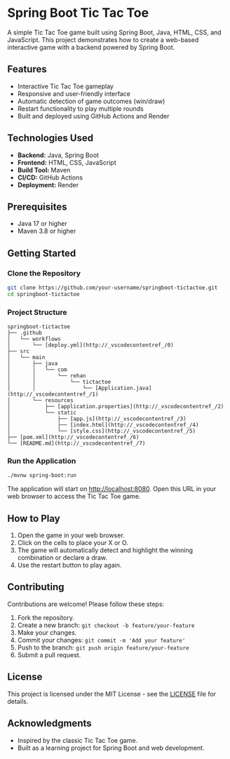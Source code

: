 # Spring Boot Tic Tac Toe

A simple Tic Tac Toe game built using Spring Boot, Java, HTML, CSS, and JavaScript. This project demonstrates how to create a web-based interactive game with a backend powered by Spring Boot.

## Features

- Interactive Tic Tac Toe gameplay
- Responsive and user-friendly interface
- Automatic detection of game outcomes (win/draw)
- Restart functionality to play multiple rounds
- Built and deployed using GitHub Actions and Render

## Technologies Used

- **Backend:** Java, Spring Boot
- **Frontend:** HTML, CSS, JavaScript
- **Build Tool:** Maven
- **CI/CD:** GitHub Actions
- **Deployment:** Render

## Prerequisites

- Java 17 or higher
- Maven 3.8 or higher

## Getting Started

### Clone the Repository

```bash
git clone https://github.com/your-username/springboot-tictactoe.git
cd springboot-tictactoe
```

### Project Structure

```
springboot-tictactoe
├── .github
│   └── workflows
│       └── [deploy.yml](http://_vscodecontentref_/0)
├── src
│   └── main
│       ├── java
│       │   └── com
│       │       └── rehan
│       │           └── tictactoe
│       │               └── [Application.java](http://_vscodecontentref_/1)
│       └── resources
│           ├── [application.properties](http://_vscodecontentref_/2)
│           └── static
│               ├── [app.js](http://_vscodecontentref_/3)
│               ├── [index.html](http://_vscodecontentref_/4)
│               └── [style.css](http://_vscodecontentref_/5)
├── [pom.xml](http://_vscodecontentref_/6)
└── [README.md](http://_vscodecontentref_/7)
```

### Run the Application

```bash
./mvnw spring-boot:run
```

The application will start on [http://localhost:8080](http://localhost:8080). Open this URL in your web browser to access the Tic Tac Toe game.

## How to Play

1. Open the game in your web browser.
2. Click on the cells to place your X or O.
3. The game will automatically detect and highlight the winning combination or declare a draw.
4. Use the restart button to play again.

## Contributing

Contributions are welcome! Please follow these steps:

1. Fork the repository.
2. Create a new branch: `git checkout -b feature/your-feature`
3. Make your changes.
4. Commit your changes: `git commit -m 'Add your feature'`
5. Push to the branch: `git push origin feature/your-feature`
6. Submit a pull request.

## License

This project is licensed under the MIT License - see the [LICENSE](LICENSE) file for details.

## Acknowledgments

- Inspired by the classic Tic Tac Toe game.
- Built as a learning project for Spring Boot and web development.